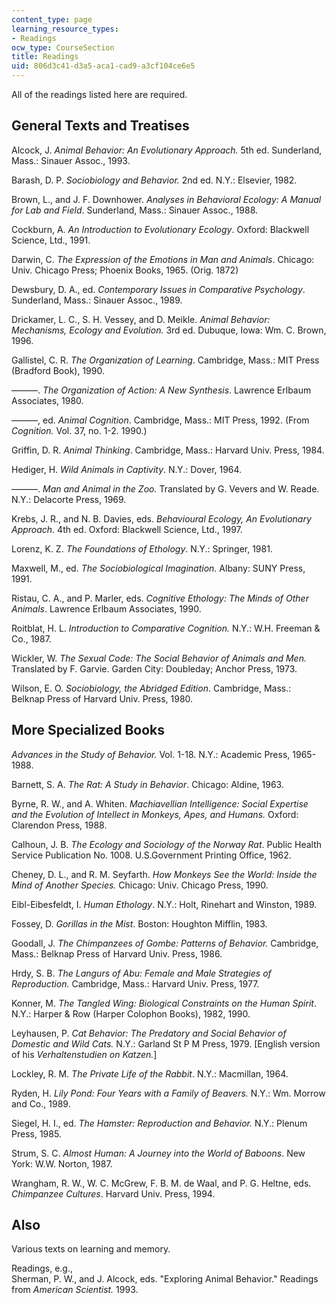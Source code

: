 ```yaml
---
content_type: page
learning_resource_types:
- Readings
ocw_type: CourseSection
title: Readings
uid: 806d3c41-d3a5-aca1-cad9-a3cf104ce6e5
---
```


All of the readings listed here are required.

General Texts and Treatises
---------------------------

Alcock, J. _Animal Behavior: An Evolutionary Approach._ 5th ed. Sunderland, Mass.: Sinauer Assoc., 1993.

Barash, D. P. _Sociobiology and Behavior._ 2nd ed. N.Y.: Elsevier, 1982.

Brown, L., and J. F. Downhower. _Analyses in Behavioral Ecology: A Manual for Lab and Field_. Sunderland, Mass.: Sinauer Assoc., 1988. 

Cockburn, A. _An Introduction to Evolutionary Ecology_. Oxford: Blackwell Science, Ltd., 1991. 

Darwin, C. _The Expression of the Emotions in Man and Animals_. Chicago: Univ. Chicago Press; Phoenix Books, 1965. (Orig. 1872)

Dewsbury, D. A., ed. _Contemporary Issues in Comparative Psychology_. Sunderland, Mass.: Sinauer Assoc., 1989.

Drickamer, L. C., S. H. Vessey, and D. Meikle. _Animal Behavior: Mechanisms, Ecology and Evolution._ 3rd ed. Dubuque, Iowa: Wm. C. Brown, 1996.

Gallistel, C. R. _The Organization of Learning_. Cambridge, Mass.: MIT Press (Bradford Book), 1990.

———. _The Organization of Action: A New Synthesis_. Lawrence Erlbaum Associates, 1980.

———, ed. _Animal Cognition_. Cambridge, Mass.: MIT Press, 1992. (From _Cognition._ Vol. 37, no. 1-2. 1990.)

Griffin, D. R. _Animal Thinking_. Cambridge, Mass.: Harvard Univ. Press, 1984.

Hediger, H. _Wild Animals in Captivity_. N.Y.: Dover, 1964.

———. _Man and Animal in the Zoo._ Translated by G. Vevers and W. Reade. N.Y.: Delacorte Press, 1969.

Krebs, J. R., and N. B. Davies, eds. _Behavioural Ecology, An Evolutionary Approach._ 4th ed. Oxford: Blackwell Science, Ltd., 1997.

Lorenz, K. Z. _The Foundations of Ethology_. N.Y.: Springer, 1981.

Maxwell, M., ed. _The Sociobiological Imagination_. Albany: SUNY Press, 1991.

Ristau, C. A., and P. Marler, eds. _Cognitive Ethology: The Minds of Other Animals_. Lawrence Erlbaum Associates, 1990.

Roitblat, H. L. _Introduction to Comparative Cognition._ N.Y.: W.H. Freeman & Co., 1987.

Wickler, W. _The Sexual Code: The Social Behavior of Animals and Men._ Translated by F. Garvie. Garden City: Doubleday; Anchor Press, 1973.

Wilson, E. O. _Sociobiology, the Abridged Edition_. Cambridge, Mass.: Belknap Press of Harvard Univ. Press, 1980.

More Specialized Books
----------------------

_Advances in the Study of Behavior._ Vol. 1-18. N.Y.: Academic Press, 1965-1988.

Barnett, S. A. _The Rat: A Study in Behavior_. Chicago: Aldine, 1963.

Byrne, R. W., and A. Whiten. _Machiavellian Intelligence: Social Expertise and the Evolution of Intellect in Monkeys, Apes, and Humans._ Oxford: Clarendon Press, 1988.

Calhoun, J. B. _The Ecology and Sociology of the Norway Rat_. Public Health Service Publication No. 1008. U.S.Government Printing Office, 1962.

Cheney, D. L., and R. M. Seyfarth. _How Monkeys See the World: Inside the Mind of Another Species._ Chicago: Univ. Chicago Press, 1990.

Eibl-Eibesfeldt, I. _Human Ethology_. N.Y.: Holt, Rinehart and Winston, 1989.

Fossey, D. _Gorillas in the Mist_. Boston: Houghton Mifflin, 1983.

Goodall, J. _The Chimpanzees of Gombe: Patterns of Behavior._ Cambridge, Mass.: Belknap Press of Harvard Univ. Press, 1986.

Hrdy, S. B. _The Langurs of Abu: Female and Male Strategies of Reproduction._ Cambridge, Mass.: Harvard Univ. Press, 1977.

Konner, M. _The Tangled Wing: Biological Constraints on the Human Spirit_. N.Y.: Harper & Row (Harper Colophon Books), 1982, 1990.

Leyhausen, P. _Cat Behavior: The Predatory and Social Behavior of Domestic and Wild Cats._ N.Y.: Garland St P M Press, 1979. \[English version of his _Verhaltenstudien on Katzen._\]

Lockley, R. M. _The Private Life of the Rabbit_. N.Y.: Macmillan, 1964.

Ryden, H. _Lily Pond: Four Years with a Family of Beavers._ N.Y.: Wm. Morrow and Co., 1989.

Siegel, H. I., ed. _The Hamster: Reproduction and Behavior._ N.Y.: Plenum Press, 1985.

Strum, S. C. _Almost Human: A Journey into the World of Baboons_. New York: W.W. Norton, 1987.

Wrangham, R. W., W. C. McGrew, F. B. M. de Waal, and P. G. Heltne, eds. _Chimpanzee Cultures_. Harvard Univ. Press, 1994.

Also
----

Various texts on learning and memory.

Readings, e.g.,  
Sherman, P. W., and J. Alcock, eds. "Exploring Animal Behavior." Readings from _American Scientist._ 1993.